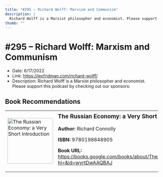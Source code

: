 ```yaml
---
title: "#295 – Richard Wolff: Marxism and Communism"
description: |
  Richard Wolff is a Marxist philosopher and economist. Please support this podcast by checking out our sponsors:"
thumb: ""
---
```


# #295 – Richard Wolff: Marxism and Communism

  - Date: 6/17/2022
  - Link: https://lexfridman.com/richard-wolff/
  - Description: Richard Wolff is a Marxist philosopher and economist. Please support this podcast by checking out our sponsors:

## Book Recommendations

<table style="border: none;"><tr style="border: none;"><td style="border: none;"><img src="http://books.google.com/books/content?id=wyrtDwAAQBAJ&printsec=frontcover&img=1&zoom=1&edge=curl&source=gbs_api" alt="The Russian Economy: a Very Short Introduction" width="150" style="vertical-align: top;"></td><td style="border: none; vertical-align: top;"><h3 style='margin-top: 5'>The Russian Economy: a Very Short Introduction</h3><p><strong>Author:</strong> Richard Connolly</p><p><strong>ISBN:</strong> 9780198848905</p><p><strong>Book URL:</strong> <a href="https://books.google.com/books/about/The_Russian_Economy_a_Very_Short_Introdu.html?hl=&id=wyrtDwAAQBAJ">https://books.google.com/books/about/The_Russian_Economy_a_Very_Short_Introdu.html?hl=&id=wyrtDwAAQBAJ</a></p></td></tr></table>
